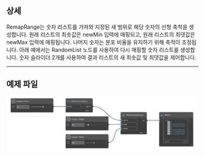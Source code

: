 ## 상세
RemapRange는 숫자 리스트를 가져와 지정된 새 범위로 해당 숫자의 선형 축척을 생성합니다. 원래 리스트의 최솟값은 newMin 입력에 매핑되고, 원래 리스트의 최댓값은 newMax 입력에 매핑됩니다. 나머지 숫자는 분포 비율을 유지하기 위해 축적이 조정됩니다. 아래 예에서는 RandomList 노드를 사용하여 다시 매핑할 숫자 리스트를 생성합니다. 숫자 슬라이더 2개를 사용하여 결과 리스트의 새 최솟값 및 최댓값을 제어합니다.
___
## 예제 파일

![RemapRange](./DSCore.Math.RemapRange_img.jpg)

